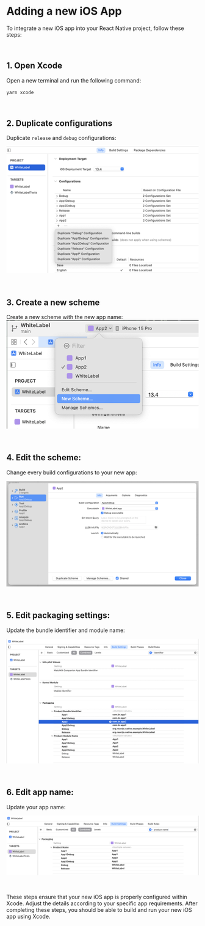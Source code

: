 # Adding a new iOS App

To integrate a new iOS app into your React Native project, follow these steps:

<br>

## 1. Open Xcode

Open a new terminal and run the following command:

```bash
yarn xcode
```

<br>

## 2. Duplicate configurations

Duplicate `release` and `debug` configurations:

![step2](imgs/1.png)

<br>

## 3. Create a new scheme

Create a new scheme with the new app name:
![step3](imgs/2.png)

<br>

## 4. Edit the scheme:

Change every build configurations to your new app:

![step4](imgs/3.png)

<br>

## 5. Edit packaging settings:

Update the bundle identifier and module name:

![step5](imgs/4.png)

<br>

## 6. Edit app name:

Update your app name:

![step6](imgs/5.png)

<br>

These steps ensure that your new iOS app is properly configured within Xcode. Adjust the details according to your specific app requirements. After completing these steps, you should be able to build and run your new iOS app using Xcode.

